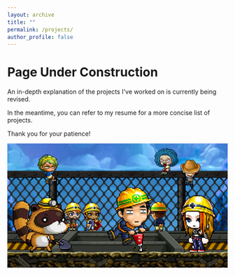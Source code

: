 ```yaml
---
layout: archive
title: ""
permalink: /projects/
author_profile: false
---
```


Page Under Construction
======
An in-depth explanation of the projects I've worked on is currently being revised.

In the meantime, you can refer to my resume for a more concise list of projects.

Thank you for your patience!



![](/images/Construction.jpg)
